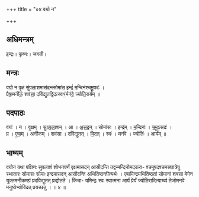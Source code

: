 +++
title = "०४ वयो न"

+++
## अधिमन्त्रम्
इन्द्रः। कृष्णः। जगती।

## मन्त्रः
वयो॒ न वृ॒क्षं सु॑पला॒शमास॑द॒न्त्सोमा॑स॒ इन्द्रं॑ म॒न्दिन॑श्चमू॒षदः॑ ।  
प्रैषा॒मनी॑कं॒ शव॑सा॒ दवि॑द्युतद्वि॒दत्स्व१॒॑र्मन॑वे॒ ज्योति॒रार्य॑म् ॥

## पदपाठः
वयः॑ । न । वृ॒क्षम् । सु॒ऽप॒ला॒शम् । आ । अ॒स॒द॒न् । सोमा॑सः । इन्द्र॑म् । म॒न्दिनः॑ । च॒मू॒ऽसदः॑ ।  
प्र । ए॒षा॒म् । अनी॑कम् । शव॑सा । दवि॑द्युतत् । वि॒दत् । स्वः॑ । मन॑वे । ज्योतिः॑ । आर्य॑म् ॥

## भाष्यम्
वयोन यथा पक्षिणः सुपलाशं शोभनपर्णं वृक्षमासदन् आसीदन्ति तद्वन्मन्दिनोमदकरा- श्चमूषदश्चमसपात्रेषु स्थातारः सोमासः सोमाः इन्द्रमासदन् आसीदन्ति अधितिष्ठन्तीत्यर्थः । एषामिन्द्रमधितिष्ठतां सोमानां शवसा वेगेन युक्तमनीकमग्रं प्रदविद्युतत् प्रद्योतते । किंचा- यमिन्द्रः स्वः स्वात्मना आर्यं प्रेर्यं ज्योतिरादित्याख्यं तेजोमनवे मनुष्येभ्योविदत् प्रयच्छतु । ॥ ४ ॥